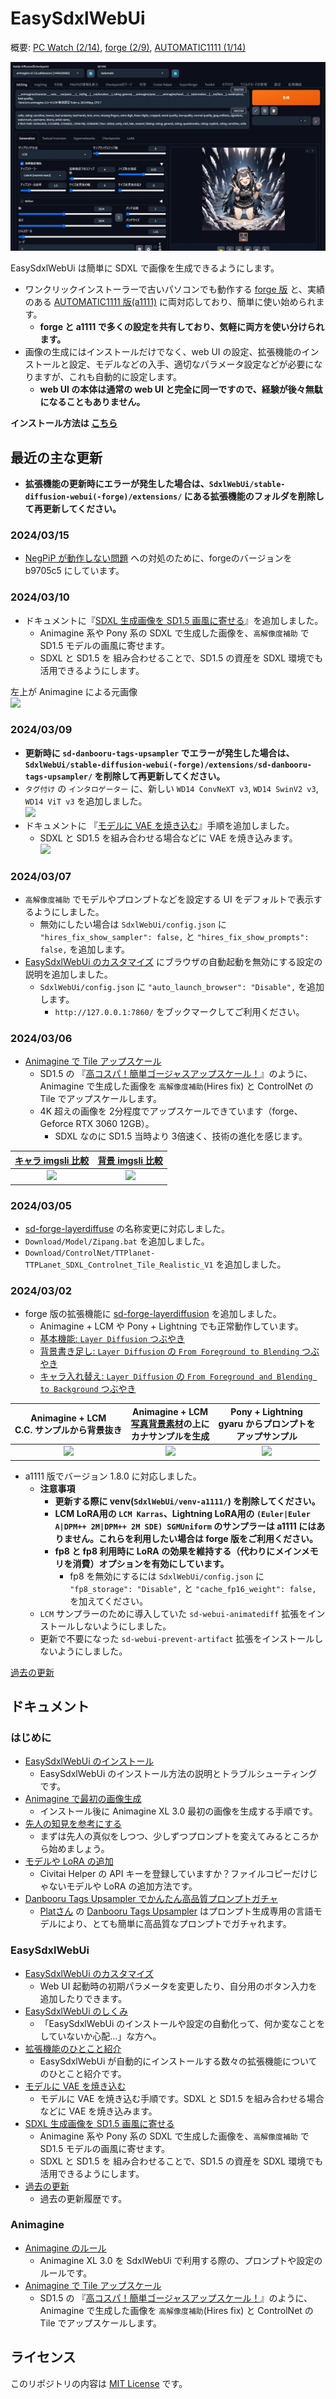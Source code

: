 ﻿# EasySdxlWebUi

概要: [PC Watch (2/14)](https://twitter.com/Zuntan03/status/1757707024958464163), [forge (2/9)](https://twitter.com/Zuntan03/status/1755898971195900249), [AUTOMATIC1111 (1/14)](https://twitter.com/Zuntan03/status/1746=426606456127804)

![EasySdxlWebUi](./SdxlWebUi/setup/doc/EasySdxlWebUi.webp)

EasySdxlWebUi は簡単に SDXL で画像を生成できるようにします。  

- ワンクリックインストーラーで古いパソコンでも動作する [forge 版](https://github.com/lllyasviel/stable-diffusion-webui-forge) と、実績のある [AUTOMATIC1111 版(a1111)](https://github.com/AUTOMATIC1111/stable-diffusion-webui) に両対応しており、簡単に使い始められます。
	- **forge と a1111 で多くの設定を共有しており、気軽に両方を使い分けられます。**
- 画像の生成にはインストールだけでなく、web UI の設定、拡張機能のインストールと設定、モデルなどの入手、適切なパラメータ設定などが必要になりますが、これも自動的に設定します。
	- **web UI の本体は通常の web UI と完全に同一ですので、経験が後々無駄になることもありません。**

**インストール方法は [こちら](https://github.com/Zuntan03/EasySdxlWebUi/wiki/EasySdxlWebUi-%E3%81%AE%E3%82%A4%E3%83%B3%E3%82%B9%E3%83%88%E3%83%BC%E3%83%AB)**

## 最近の主な更新

- **拡張機能の更新時にエラーが発生した場合は、`SdxlWebUi/stable-diffusion-webui(-forge)/extensions/` にある拡張機能のフォルダを削除して再更新してください。**

### 2024/03/15

- [NegPiP が動作しない問題](https://github.com/hako-mikan/sd-webui-negpip/issues/36#issuecomment-1995255830) への対処のために、forgeのバージョンを b9705c5 にしています。

### 2024/03/10

- ドキュメントに『[SDXL 生成画像を SD1.5 画風に寄せる](https://github.com/Zuntan03/EasySdxlWebUi/wiki/SDXL-%E7%94%9F%E6%88%90%E7%94%BB%E5%83%8F%E3%82%92-SD1.5-%E7%94%BB%E9%A2%A8%E3%81%AB%E5%AF%84%E3%81%9B%E3%82%8B)』を追加しました。
	- Animagine 系や Pony 系の SDXL で生成した画像を、`高解像度補助` で SD1.5 モデルの画風に寄せます。  
	- SDXL と SD1.5 を 組み合わせることで、SD1.5 の資産を SDXL 環境でも活用できるようにします。

左上が Animagine による元画像  
![](https://raw.githubusercontent.com/wiki/Zuntan03/EasySdxlWebUi/img/CLG/Sd15HiresW.webp)

### 2024/03/09

- **更新時に `sd-danbooru-tags-upsampler` でエラーが発生した場合は、`SdxlWebUi/stable-diffusion-webui(-forge)/extensions/sd-danbooru-tags-upsampler/` を削除して再更新してください。**
- `タグ付け` の `インタロゲーター` に、新しい `WD14 ConvNeXT v3`, `WD14 SwinV2 v3`, `WD14 ViT v3` を追加しました。  
![](https://raw.githubusercontent.com/wiki/Zuntan03/EasySdxlWebUi/img/CLG/Wd14TaggerV3.png)
- ドキュメントに 『[モデルに VAE を焼き込む](https://github.com/Zuntan03/EasySdxlWebUi/wiki/%E3%83%A2%E3%83%87%E3%83%AB%E3%81%AB-VAE-%E3%82%92%E7%84%BC%E3%81%8D%E8%BE%BC%E3%82%80)』手順を追加しました。
	- SDXL と SD1.5 を組み合わせる場合などに VAE を焼き込みます。  
	![](https://raw.githubusercontent.com/wiki/Zuntan03/EasySdxlWebUi/img/BKVE/BakeVae.png)

### 2024/03/07

- `高解像度補助` でモデルやプロンプトなどを設定する UI をデフォルトで表示するようにしました。
	- 無効にしたい場合は `SdxlWebUi/config.json` に `"hires_fix_show_sampler": false,` と `"hires_fix_show_prompts": false,` を追加します。
- [EasySdxlWebUi のカスタマイズ](https://github.com/Zuntan03/EasySdxlWebUi/wiki/EasySdxlWebUi-%E3%81%AE%E3%82%AB%E3%82%B9%E3%82%BF%E3%83%9E%E3%82%A4%E3%82%BA#%E8%A8%AD%E5%AE%9A-%E3%82%BF%E3%83%96%E3%81%AE%E5%A4%89%E6%9B%B4%E3%82%92%E6%AE%8B%E3%81%99) にブラウザの自動起動を無効にする設定の説明を追加しました。
	- `SdxlWebUi/config.json` に `"auto_launch_browser": "Disable",` を追加します。
		- `http://127.0.0.1:7860/` をブックマークしてご利用ください。

### 2024/03/06

- [Animagine で Tile アップスケール](https://github.com/Zuntan03/EasySdxlWebUi/wiki/Animagine-%E3%81%A7-Tile-%E3%82%A2%E3%83%83%E3%83%97%E3%82%B9%E3%82%B1%E3%83%BC%E3%83%AB)
	- SD1.5 の 『[高コスパ！簡単ゴージャスアップスケール！](https://twitter.com/Zuntan03/status/1665553153654411265)』のように、Animagine で生成した画像を `高解像度補助`(Hires fix) と ControlNet の Tile でアップスケールします。
	- 4K 超えの画像を 2分程度でアップスケールできています（forge、Geforce RTX 3060 12GB）。  
		- SDXL なのに SD1.5 当時より 3倍速く、技術の進化を感じます。

|[キャラ imgsli 比較](https://imgsli.com/MjQ0OTM5)|[背景 imgsli 比較](https://imgsli.com/MjQ0OTQx)|
|:--:|:--:|
|[![](https://raw.githubusercontent.com/wiki/Zuntan03/EasySdxlWebUi/img/UPSC/char_upscale.webp)](https://imgsli.com/MjQ0OTM5)|[![](https://raw.githubusercontent.com/wiki/Zuntan03/EasySdxlWebUi/img/UPSC/bg_upscale.webp)](https://imgsli.com/MjQ0OTQx)|

### 2024/03/05

- [sd-forge-layerdiffuse](https://github.com/layerdiffusion/sd-forge-layerdiffuse) の名称変更に対応しました。
- `Download/Model/Zipang.bat` を追加しました。
- `Download/ControlNet/TTPlanet-TTPLanet_SDXL_Controlnet_Tile_Realistic_V1` を追加しました。

### 2024/03/02

- forge 版の拡張機能に [sd-forge-layerdiffusion](https://github.com/layerdiffusion/sd-forge-layerdiffusion) を追加しました。
	- Animagine + LCM や Pony + Lightning でも正常動作しています。
	- [基本機能: `Layer Diffusion` つぶやき](https://twitter.com/Zuntan03/status/1763585228763984108)
	- [背景書き足し: `Layer Diffusion` の `From Foreground to Blending` つぶやき](https://twitter.com/Zuntan03/status/1763614528695374112)
	- [キャラ入れ替え: `Layer Diffusion` の `From Foreground and Blending to Background` つぶやき](https://twitter.com/Zuntan03/status/1763643060238610448)

|Animagine + LCM<br>C.C. サンプルから背景抜き|Animagine + LCM<br>[写真背景素材](https://www.pexels.com/ja-jp/photo/1916816/)の上に<br>カナサンプルを生成|Pony + Lightning<br>gyaru からプロンプトを<br>アップサンプル|
|:--:|:--:|:--:|
|![](https://raw.githubusercontent.com/wiki/Zuntan03/EasySdxlWebUi/img/CLG/LayerAnimagineLCM.png)|![](https://raw.githubusercontent.com/wiki/Zuntan03/EasySdxlWebUi/img/CLG/LayerPhotoBG.webp)|![](https://raw.githubusercontent.com/wiki/Zuntan03/EasySdxlWebUi/img/CLG/LayerPonyLightning.png)|

- a1111 版でバージョン 1.8.0 に対応しました。
	- **注意事項**
		- **更新する際に venv(`SdxlWebUi/venv-a1111/`) を削除してください。**
		- **LCM LoRA用の `LCM Karras`、Lightning LoRA用の `(Euler|Euler A|DPM++ 2M|DPM++ 2M SDE) SGMUniform` のサンプラーは a1111 にはありません。これらを利用したい場合は forge 版をご利用ください。**
		- **fp8 と fp8 利用時に LoRA の効果を維持する（代わりにメインメモリを消費）オプションを有効にしています。**
			- fp8 を無効にするには `SdxlWebUi/config.json` に `"fp8_storage": "Disable",` と `"cache_fp16_weight": false,` を加えてください。
	- `LCM` サンプラーのために導入していた `sd-webui-animatediff` 拡張をインストールしないようにしました。
	- 更新で不要になった `sd-webui-prevent-artifact` 拡張をインストールしないようにしました。

[過去の更新](https://github.com/Zuntan03/EasySdxlWebUi/wiki/%E9%81%8E%E5%8E%BB%E3%81%AE%E6%9B%B4%E6%96%B0)
## ドキュメント

### はじめに

- [EasySdxlWebUi のインストール](https://github.com/Zuntan03/EasySdxlWebUi/wiki/EasySdxlWebUi-%E3%81%AE%E3%82%A4%E3%83%B3%E3%82%B9%E3%83%88%E3%83%BC%E3%83%AB)
	- EasySdxlWebUi のインストール方法の説明とトラブルシューティングです。  
- [Animagine で最初の画像生成](https://github.com/Zuntan03/EasySdxlWebUi/wiki/Animagine-%E3%81%A7%E6%9C%80%E5%88%9D%E3%81%AE%E7%94%BB%E5%83%8F%E7%94%9F%E6%88%90)
	- インストール後に Animagine XL 3.0 最初の画像を生成する手順です。
- [先人の知見を参考にする](https://github.com/Zuntan03/EasySdxlWebUi/wiki/%E5%85%88%E4%BA%BA%E3%81%AE%E7%9F%A5%E8%A6%8B%E3%82%92%E5%8F%82%E8%80%83%E3%81%AB%E3%81%99%E3%82%8B)
	- まずは先人の真似をしつつ、少しずつプロンプトを変えてみるところから始めましょう。
- [モデルや LoRA の追加](https://github.com/Zuntan03/EasySdxlWebUi/wiki/%E3%83%A2%E3%83%87%E3%83%AB%E3%82%84-LoRA-%E3%81%AE%E8%BF%BD%E5%8A%A0)
	- Civitai Helper の API キーを登録していますか？ファイルコピーだけじゃないモデルや LoRA の追加方法です。
- [Danbooru Tags Upsampler でかんたん高品質プロンプトガチャ](https://github.com/Zuntan03/EasySdxlWebUi/wiki/Danbooru-Tags-Upsampler-%E3%81%A7%E3%81%8B%E3%82%93%E3%81%9F%E3%82%93%E9%AB%98%E5%93%81%E8%B3%AA%E3%83%97%E3%83%AD%E3%83%B3%E3%83%97%E3%83%88%E3%82%AC%E3%83%81%E3%83%A3)
	- [Platさん](https://twitter.com/p1atdev_art) の [Danbooru Tags Upsampler](https://github.com/p1atdev/sd-danbooru-tags-upsampler) はプロンプト生成専用の言語モデルにより、とても簡単に高品質なプロンプトでガチャれます。

### EasySdxlWebUi

- [EasySdxlWebUi のカスタマイズ](https://github.com/Zuntan03/EasySdxlWebUi/wiki/EasySdxlWebUi-%E3%81%AE%E3%82%AB%E3%82%B9%E3%82%BF%E3%83%9E%E3%82%A4%E3%82%BA)
	- Web UI 起動時の初期パラメータを変更したり、自分用のボタン入力を追加したりできます。
- [EasySdxlWebUi のしくみ](https://github.com/Zuntan03/EasySdxlWebUi/wiki/EasySdxlWebUi-%E3%81%AE%E3%81%97%E3%81%8F%E3%81%BF)
	- 「EasySdxlWebUi のインストールや設定の自動化って、何か変なことをしていないか心配…」な方へ。
-  [拡張機能のひとこと紹介](https://github.com/Zuntan03/EasySdxlWebUi/wiki/%E6%8B%A1%E5%BC%B5%E6%A9%9F%E8%83%BD%E3%81%AE%E3%81%B2%E3%81%A8%E3%81%93%E3%81%A8%E7%B4%B9%E4%BB%8B)
	- EasySdxlWebUi が自動的にインストールする数々の拡張機能についてのひとこと紹介です。
- [モデルに VAE を焼き込む](https://github.com/Zuntan03/EasySdxlWebUi/wiki/%E3%83%A2%E3%83%87%E3%83%AB%E3%81%AB-VAE-%E3%82%92%E7%84%BC%E3%81%8D%E8%BE%BC%E3%82%80)
	- モデルに VAE を焼き込む手順です。SDXL と SD1.5 を組み合わせる場合などに VAE を焼き込みます。
- [SDXL 生成画像を SD1.5 画風に寄せる](https://github.com/Zuntan03/EasySdxlWebUi/wiki/SDXL-%E7%94%9F%E6%88%90%E7%94%BB%E5%83%8F%E3%82%92-SD1.5-%E7%94%BB%E9%A2%A8%E3%81%AB%E5%AF%84%E3%81%9B%E3%82%8B)
	- Animagine 系や Pony 系の SDXL で生成した画像を、`高解像度補助` で SD1.5 モデルの画風に寄せます。  
	- SDXL と SD1.5 を 組み合わせることで、SD1.5 の資産を SDXL 環境でも活用できるようにします。
- [過去の更新](https://github.com/Zuntan03/EasySdxlWebUi/wiki/%E9%81%8E%E5%8E%BB%E3%81%AE%E6%9B%B4%E6%96%B0)
	- 過去の更新履歴です。

### Animagine

- [Animagine のルール](https://github.com/Zuntan03/EasySdxlWebUi/wiki/Animagine-%E3%81%AE%E3%83%AB%E3%83%BC%E3%83%AB)
	- Animagine XL 3.0 を SdxlWebUi で利用する際の、プロンプトや設定のルールです。
- [Animagine で Tile アップスケール](https://github.com/Zuntan03/EasySdxlWebUi/wiki/Animagine-%E3%81%A7-Tile-%E3%82%A2%E3%83%83%E3%83%97%E3%82%B9%E3%82%B1%E3%83%BC%E3%83%AB)
	- SD1.5 の 『[高コスパ！簡単ゴージャスアップスケール！](https://twitter.com/Zuntan03/status/1665553153654411265)』のように、Animagine で生成した画像を `高解像度補助`(Hires fix) と ControlNet の Tile でアップスケールします。


## ライセンス

このリポジトリの内容は [MIT License](./LICENSE.txt) です。
